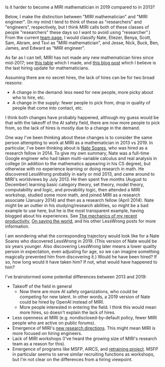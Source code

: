 Is it harder to become a MIRI mathematician in 2019 compared to in 2013?

Below, I make the distinction between "MIRI mathematician" and "MIRI engineer". (In my mind I tend to think of these as "researchers" and "engineers", respectively, but I think MIRI calls both of these classes of people "researchers" these days so I want to avoid using "researcher".) From the current [team page](https://intelligence.org/team/), I would classify Nate, Eliezer, Benya, Scott, Sam, Abram, and Tsvi as "MIRI mathematician", and Jesse, Nick, Buck, Ben, James, and Edward as "MIRI engineer".

As far as I can tell, MIRI has not made any new mathematician hires since mid-2017; see [this table](https://aiwatch.issarice.com/?organization=Machine+Intelligence+Research+Institute#full-history-of-additions-and-subtractions) which I made, and [this blog post](https://intelligence.org/2017/07/04/updates-to-the-research-team-and-a-major-donation/) which I believe is the last hiring update for mathematicians.

Assuming there are no secret hires, the lack of hires can be for two broad reasons:

- A change in the demand: less need for new people, more picky about who to hire, etc.
- A change in the supply: fewer people to pick from, drop in quality of people that come into contact, etc.

I think both changes have probably happened, although my guess would be that with the takeoff of the AI safety field, there are now more people to pick from, so the lack of hires is mostly due to a change in the demand.

One way I've been thinking about these changes is to consider the same person attempting to work at MIRI as a mathematician in 2013 vs 2019. In particular, I've been thinking about is [Nate Soares](https://aiwatch.issarice.com/?person=Nate+Soares), who was hired as a research fellow in 2014. To give my own summary, Nate was a full-time Google engineer who had taken multi-variable calculus and real analysis in college (in addition to the mathematics appearing in his CS degree), but otherwise with no experience learning or doing research in math. He discovered LessWrong probably in early or mid 2013, and came around to MIRI's worldviews by July 2013. He then spent five months (August to December) learning basic category theory, set theory, model theory, computability and logic, and provability logic, then attended a MIRI workshop, studied some more math, and joined MIRI as a research associate (January 2014) and then as a research fellow (April 2014). Nate might be an outlier in his studying/research abilities, so might be a bad example to use here, but he is the most transparent example, having blogged about his experiences. See [The mechanics of my recent productivity](https://www.lesswrong.com/posts/uX3HjXo6BWos3Zgy5/the-mechanics-of-my-recent-productivity), [On saving the world](https://www.lesswrong.com/posts/F2DZXsMdhGyX4FPAd/on-saving-the-world), and his other LessWrong posts for more information.

I am wondering what the corresponding trajectory would look like for a Nate Soares who discovered LessWrong in 2019. (This version of Nate would be six years younger. Also discovering LessWrong later means a lower quality person in expectation, even adjusting for age, so we can imagine something magically prevented him from discovering it.) Would he have been hired? If so, how long would it have taken him? If not, what would have happened to him?

I've brainstormed some potential differences between 2013 and 2019:

- Takeoff of the field in general
  - Now there are more AI safety organizations, who could be competing for new talent. In other words, a 2019 version of Nate could be hired by OpenAI instead of MIRI.
  - More people interested in entering the field. I think this would mean more hires, so doesn't explain the lack of hires.
- Less openness at MIRI (e.g. nondisclosed-by-default policy, fewer MIRI people who are active on public forums).
- Emergence of MIRI's [new research directions](https://intelligence.org/2018/11/22/2018-update-our-new-research-directions/#section1). This might mean MIRI is more focused on hiring engineers.
- Lack of MIRI workshops (I've heard the growing size of MIRI's research team as a reason for this).
- Emergence of programs like MSFP, AIRCS, and [retraining project](https://www.openphilanthropy.org/focus/global-catastrophic-risks/potential-risks-advanced-artificial-intelligence/machine-intelligence-research-institute-ai-safety-retraining-program). MSFP in particular seems to serve similar recruiting functions as workshops, but I'm not clear on the differences from a hiring viewpoint.
